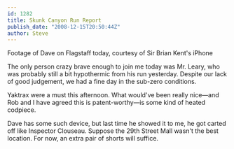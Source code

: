 ```yaml
---
id: 1282
title: Skunk Canyon Run Report
publish_date: "2008-12-15T20:50:44Z"
author: Steve
---
```

  
Footage of Dave on Flagstaff today, courtesy of Sir Brian Kent's iPhone

The only person crazy brave enough to join me today was Mr. Leary, who was probably still a bit hypothermic from his run yesterday. Despite our lack of good judgement, we had a fine day in the sub-zero conditions.

Yaktrax were a must this afternoon. What would've been really nice—and Rob and I have agreed this is patent-worthy—is some kind of heated codpiece.

Dave has some such device, but last time he showed it to me, he got carted off like Inspector Clouseau. Suppose the 29th Street Mall wasn't the best location. For now, an extra pair of shorts will suffice.
